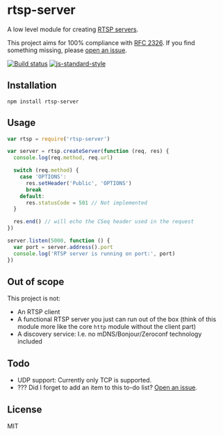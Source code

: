 # rtsp-server

A low level module for creating [RTSP
servers](https://en.wikipedia.org/wiki/Real_Time_Streaming_Protocol).

This project aims for 100% compliance with [RFC
2326](https://tools.ietf.org/html/rfc2326). If you find something
missing, please [open an
issue](https://github.com/watson/rtsp-server/issues).

[![Build status](https://travis-ci.org/watson/rtsp-server.svg?branch=master)](https://travis-ci.org/watson/rtsp-server)
[![js-standard-style](https://img.shields.io/badge/code%20style-standard-brightgreen.svg?style=flat)](https://github.com/feross/standard)

## Installation

```
npm install rtsp-server
```

## Usage

```js
var rtsp = require('rtsp-server')

var server = rtsp.createServer(function (req, res) {
  console.log(req.method, req.url)

  switch (req.method) {
    case 'OPTIONS':
      res.setHeader('Public', 'OPTIONS')
      break
    default:
      res.statusCode = 501 // Not implemented
  }

  res.end() // will echo the CSeq header used in the request
})

server.listen(5000, function () {
  var port = server.address().port
  console.log('RTSP server is running on port:', port)
})
```

## Out of scope

This project is not:

- An RTSP client
- A functional RTSP server you just can run out of the box (think of
  this module more like the core `http` module without the client part)
- A discovery service: I.e. no mDNS/Bonjour/Zeroconf technology included

## Todo

- UDP support: Currently only TCP is supported.
- ??? Did I forget to add an item to this to-do list? [Open an
  issue](https://github.com/watson/rtsp-server/issues).

## License

MIT
